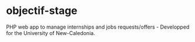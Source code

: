 objectif-stage
==============

PHP web app to manage internships and jobs requests/offers - Developped for the University of New-Caledonia.
